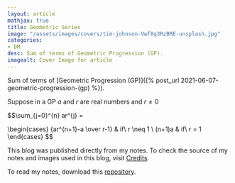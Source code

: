```yaml
---
layout: article
mathjax: true
title: Geometric Series
image: "/assets/images/covers/tim-johnson-Vwf8q3RzBRE-unsplash.jpg"
categories:
- DM
desc: Sum of terms of Geometric Progression (GP). 
imagealt: Cover Image for article
---
```


Sum of terms of [Geometric Progression (GP)]({% post_url 2021-06-07-geometric-progression-(gp) %}).

Suppose in a GP $a$ and $r$ are real numbers and $r \neq 0$
























































































































































































































































































































































































































$$\sum_{j=0}^{n} ar^{j} = 
























































































































































































































































































































































































































\begin{cases} 
      {ar^{n+1}-a \over r-1} & if\ r \neq 1 \\
      (n+1)a & if\ r = 1
   \end{cases}
$$

























































































































































































































































































































































































































This blog was published directly from my notes.
To check the source of my notes and images used in this blog, visit <a href="/credits.html" target="_blank">Credits</a>.

To read my notes, download this <a href="https://github.com/bovem/CS" target="blank">repository</a>.